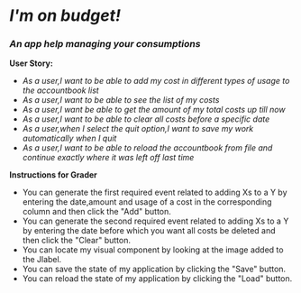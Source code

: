 # *I'm on budget!*

### ***An app help managing your consumptions***

**User Story:**
- *As a user,I want to be able to add my cost in different types of usage to the accountbook list*
- *As a user,I want to be able to see the list of my costs*
- *As a user,I want be able to get the amount of my total costs up till now*
- *As a user,I want to be able to clear all costs before a specific date*
- *As a user,when I select the quit option,I want to save my work automatically when I quit*
- *As a user,I want to be able to reload the accountbook from file and continue exactly where it was left off last time*

**Instructions for Grader**
- You can generate the first required event related to adding Xs to a Y by entering the date,amount and usage of a 
  cost in the corresponding column and then click the "Add" button.
- You can generate the second required event related to adding Xs to a Y by entering the date before which  you want 
  all costs be deleted and then click the "Clear" button.
- You can locate my visual component by looking at the image added to the Jlabel. 
- You can save the state of my application by clicking the "Save" button.
- You can reload the state of my application by clicking the "Load" button.
